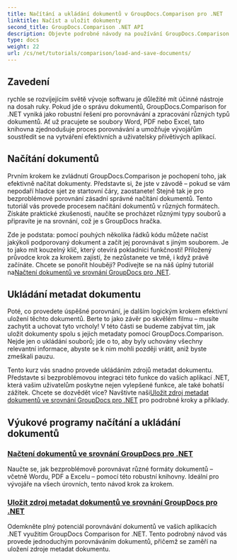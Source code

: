 ```yaml
---
title: Načítání a ukládání dokumentů v GroupDocs.Comparison pro .NET
linktitle: Načíst a uložit dokumenty
second_title: GroupDocs.Comparison .NET API
description: Objevte podrobné návody na používání GroupDocs.Comparison for .NET k efektivnímu načítání a ukládání dokumentů. Ideální pro vývojáře, kteří chtějí zjednodušit porovnávání dokumentů.
type: docs
weight: 22
url: /cs/net/tutorials/comparison/load-and-save-documents/
---
```

## Zavedení

rychle se rozvíjejícím světě vývoje softwaru je důležité mít účinné nástroje na dosah ruky. Pokud jde o správu dokumentů, GroupDocs.Comparison for .NET vyniká jako robustní řešení pro porovnávání a zpracování různých typů dokumentů. Ať už pracujete se soubory Word, PDF nebo Excel, tato knihovna zjednodušuje proces porovnávání a umožňuje vývojářům soustředit se na vytváření efektivních a uživatelsky přívětivých aplikací.

## Načítání dokumentů

Prvním krokem ke zvládnutí GroupDocs.Comparison je pochopení toho, jak efektivně načítat dokumenty. Představte si, že jste v závodě – pokud se vám nepodaří hladce sjet ze startovní čáry, zaostanete! Stejně tak je pro bezproblémové porovnání zásadní správné načítání dokumentů. Tento tutoriál vás provede procesem načítání dokumentů v různých formátech. Získáte praktické zkušenosti, naučíte se procházet různými typy souborů a připravíte je na srovnání, což je s GroupDocs hračka.

Zde je podstata: pomocí pouhých několika řádků kódu můžete načíst jakýkoli podporovaný dokument a začít jej porovnávat s jiným souborem. Je to jako mít kouzelný klíč, který otevírá pokladnici funkčnosti! Přiložený průvodce krok za krokem zajistí, že nezůstanete ve tmě, i když právě začínáte. Chcete se ponořit hlouběji? Podívejte se na náš úplný tutoriál na[Načtení dokumentů ve srovnání GroupDocs pro .NET](./load-documents/).

## Ukládání metadat dokumentu

Poté, co provedete úspěšné porovnání, je dalším logickým krokem efektivní uložení těchto dokumentů. Berte to jako závěr po skvělém filmu – musíte zachytit a uchovat tyto vrcholy! V této části se budeme zabývat tím, jak uložit dokumenty spolu s jejich metadaty pomocí GroupDocs.Comparison. Nejde jen o ukládání souborů; jde o to, aby byly uchovány všechny relevantní informace, abyste se k nim mohli později vrátit, aniž byste zmeškali pauzu.

Tento kurz vás snadno provede ukládáním zdrojů metadat dokumentu. Představte si bezproblémovou integraci této funkce do vašich aplikací .NET, která vašim uživatelům poskytne nejen vylepšené funkce, ale také bohatší zážitek. Chcete se dozvědět více? Navštivte naši[Uložit zdroj metadat dokumentů ve srovnání GroupDocs pro .NET](./save-documents-metadata-source/) pro podrobné kroky a příklady.

## Výukové programy načítání a ukládání dokumentů
### [Načtení dokumentů ve srovnání GroupDocs pro .NET](./load-documents/)
Naučte se, jak bezproblémově porovnávat různé formáty dokumentů – včetně Wordu, PDF a Excelu – pomocí této robustní knihovny. Ideální pro vývojáře na všech úrovních, tento návod krok za krokem.
### [Uložit zdroj metadat dokumentů ve srovnání GroupDocs pro .NET](./save-documents-metadata-source/)
Odemkněte plný potenciál porovnávání dokumentů ve vašich aplikacích .NET využitím GroupDocs Comparison for .NET. Tento podrobný návod vás provede jednoduchým porovnáváním dokumentů, přičemž se zaměří na uložení zdroje metadat dokumentu.
